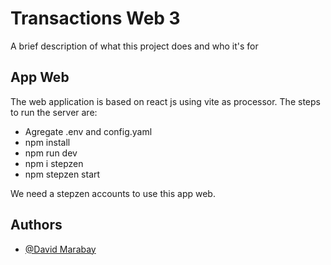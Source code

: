 
# Transactions Web 3

A brief description of what this project does and who it's for


## App Web

The web application is based on react js using vite as processor. The steps to run the server are:

- Agregate .env and config.yaml
- npm install
- npm run dev
- npm i stepzen
- npm stepzen start

We need a stepzen accounts to use this app web.
## Authors

- [@David Marabay](https://github.com/DavidJMS)

